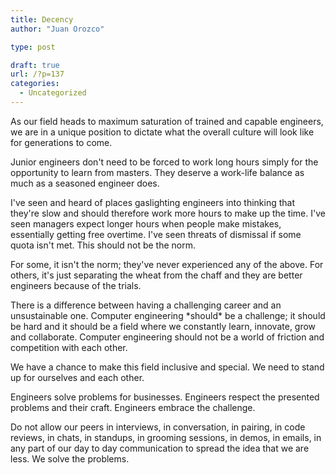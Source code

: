 ```yaml
---
title: Decency
author: "Juan Orozco"

type: post

draft: true
url: /?p=137
categories:
  - Uncategorized
---
```


As our field heads to maximum saturation of trained and capable engineers, we are in a unique position to dictate what the overall culture will look like for generations to come.

Junior engineers don't need to be forced to work long hours simply for the opportunity to learn from masters. They deserve a work-life balance as much as a seasoned engineer does.

I've seen and heard of places gaslighting engineers into thinking that they're slow and should therefore work more hours to make up the time. I've seen managers expect longer hours when people make mistakes, essentially getting free overtime. I've seen threats of dismissal if some quota isn't met. This should not be the norm.

For some, it isn't the norm; they've never experienced any of the above. For others, it's just separating the wheat from the chaff and they are better engineers because of the trials.

There is a difference between having a challenging career and an unsustainable one. Computer engineering \*should\* be a challenge; it should be hard and it should be a field where we constantly learn, innovate, grow and collaborate. Computer engineering should not be a world of friction and competition with each other.

We have a chance to make this field inclusive and special. We need to stand up for ourselves and each other.

Engineers solve problems for businesses. Engineers respect the presented problems and their craft. Engineers embrace the challenge.

Do not allow our peers in interviews, in conversation, in pairing, in code reviews, in chats, in standups, in grooming sessions, in demos, in emails, in any part of our day to day communication to spread the idea that we are less. We solve the problems.
